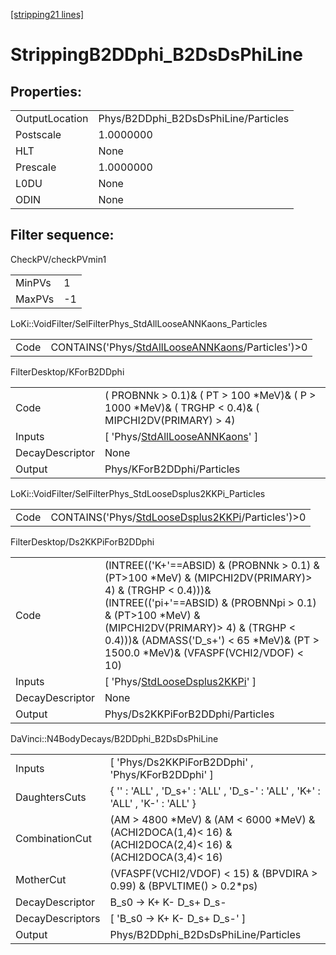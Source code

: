 [[stripping21 lines]](./stripping21-index)

# StrippingB2DDphi_B2DsDsPhiLine

## Properties:

|                |                                      |
|----------------|--------------------------------------|
| OutputLocation | Phys/B2DDphi_B2DsDsPhiLine/Particles |
| Postscale      | 1.0000000                            |
| HLT            | None                                 |
| Prescale       | 1.0000000                            |
| L0DU           | None                                 |
| ODIN           | None                                 |

## Filter sequence:

CheckPV/checkPVmin1

|        |     |
|--------|-----|
| MinPVs | 1   |
| MaxPVs | -1  |

LoKi::VoidFilter/SelFilterPhys_StdAllLooseANNKaons_Particles

|      |                                                                                                        |
|------|--------------------------------------------------------------------------------------------------------|
| Code | CONTAINS('Phys/[StdAllLooseANNKaons](./stripping21-commonparticles-stdalllooseannkaons)/Particles')\>0 |

FilterDesktop/KForB2DDphi

|                 |                                                                                                        |
|-----------------|--------------------------------------------------------------------------------------------------------|
| Code            | ( PROBNNk \> 0.1)& ( PT \> 100 \*MeV)& ( P \> 1000 \*MeV)& ( TRGHP \< 0.4)& ( MIPCHI2DV(PRIMARY) \> 4) |
| Inputs          | [ 'Phys/[StdAllLooseANNKaons](./stripping21-commonparticles-stdalllooseannkaons)' ]                  |
| DecayDescriptor | None                                                                                                   |
| Output          | Phys/KForB2DDphi/Particles                                                                             |

LoKi::VoidFilter/SelFilterPhys_StdLooseDsplus2KKPi_Particles

|      |                                                                                                        |
|------|--------------------------------------------------------------------------------------------------------|
| Code | CONTAINS('Phys/[StdLooseDsplus2KKPi](./stripping21-commonparticles-stdloosedsplus2kkpi)/Particles')\>0 |

FilterDesktop/Ds2KKPiForB2DDphi

|                 |                                                                                                                                                                                                                                                                                                      |
|-----------------|------------------------------------------------------------------------------------------------------------------------------------------------------------------------------------------------------------------------------------------------------------------------------------------------------|
| Code            | (INTREE(('K+'==ABSID) & (PROBNNk \> 0.1) & (PT\>100 \*MeV) & (MIPCHI2DV(PRIMARY)\> 4) & (TRGHP \< 0.4)))& (INTREE(('pi+'==ABSID) & (PROBNNpi \> 0.1) & (PT\>100 \*MeV) & (MIPCHI2DV(PRIMARY)\> 4) & (TRGHP \< 0.4)))& (ADMASS('D_s+') \< 65 \*MeV)& (PT \> 1500.0 \*MeV)& (VFASPF(VCHI2/VDOF) \< 10) |
| Inputs          | [ 'Phys/[StdLooseDsplus2KKPi](./stripping21-commonparticles-stdloosedsplus2kkpi)' ]                                                                                                                                                                                                                |
| DecayDescriptor | None                                                                                                                                                                                                                                                                                                 |
| Output          | Phys/Ds2KKPiForB2DDphi/Particles                                                                                                                                                                                                                                                                     |

DaVinci::N4BodyDecays/B2DDphi_B2DsDsPhiLine

|                  |                                                                                                                 |
|------------------|-----------------------------------------------------------------------------------------------------------------|
| Inputs           | [ 'Phys/Ds2KKPiForB2DDphi' , 'Phys/KForB2DDphi' ]                                                             |
| DaughtersCuts    | { '' : 'ALL' , 'D_s+' : 'ALL' , 'D_s-' : 'ALL' , 'K+' : 'ALL' , 'K-' : 'ALL' }                                  |
| CombinationCut   | (AM \> 4800 \*MeV) & (AM \< 6000 \*MeV) & (ACHI2DOCA(1,4)\< 16) & (ACHI2DOCA(2,4)\< 16) & (ACHI2DOCA(3,4)\< 16) |
| MotherCut        | (VFASPF(VCHI2/VDOF) \< 15) & (BPVDIRA \> 0.99) & (BPVLTIME() \> 0.2\*ps)                                        |
| DecayDescriptor  | B_s0 -\> K+ K- D_s+ D_s-                                                                                        |
| DecayDescriptors | [ 'B_s0 -\> K+ K- D_s+ D_s-' ]                                                                                |
| Output           | Phys/B2DDphi_B2DsDsPhiLine/Particles                                                                            |
